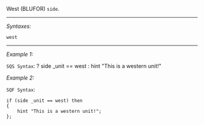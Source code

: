 West (BLUFOR) `side`.


---
*Syntaxes:*

`west`

---
*Example 1:*

`SQS Syntax`:
<sqs>? side _unit == west : hint "This is a western unit!"</sqs>

*Example 2:*

`SQF Syntax`:

```sqf
if (side _unit == west) then
{
	hint "This is a western unit!";
};
```